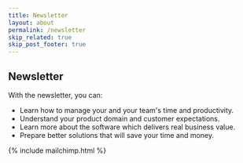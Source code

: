 ```yaml
---
title: Newsletter
layout: about
permalink: /newsletter
skip_related: true
skip_post_footer: true
---
```

## Newsletter

  With the newsletter, you can:
  - Learn how to manage your and your team's time and productivity.
  - Understand your product domain and customer expectations.
  - Learn more about the software which delivers real business value.
  - Prepare better solutions that will save your time and money.

  {% include mailchimp.html %}
